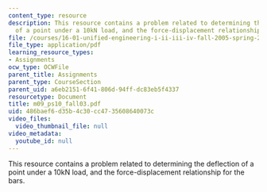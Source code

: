 ```yaml
---
content_type: resource
description: This resource contains a problem related to determining the deflection
  of a point under a 10kN load, and the force-displacement relationship for the bars.
file: /courses/16-01-unified-engineering-i-ii-iii-iv-fall-2005-spring-2006/486baef6d35b4c30cc4735608640073c_m09_ps10_fall03.pdf
file_type: application/pdf
learning_resource_types:
- Assignments
ocw_type: OCWFile
parent_title: Assignments
parent_type: CourseSection
parent_uid: a6eb2151-6f41-806d-94ff-dc83eb5f4337
resourcetype: Document
title: m09_ps10_fall03.pdf
uid: 486baef6-d35b-4c30-cc47-35608640073c
video_files:
  video_thumbnail_file: null
video_metadata:
  youtube_id: null
---
```

This resource contains a problem related to determining the deflection of a point under a 10kN load, and the force-displacement relationship for the bars.